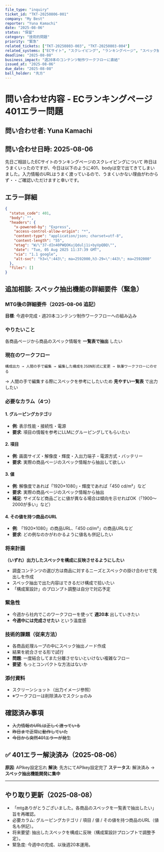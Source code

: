 ```yaml
---
file_type: "inquiry"
ticket_id: "TKT-20250806-001"
company: "My Best"
reporter: "Yuna Kamachi"
date: "2025-08-06"
status: "保留"
category: "技術的問題"
priority: "緊急"
related_tickets: ["TKT-20250803-003", "TKT-20250803-004"]
related_systems: ["ECサイト", "スクレイピング", "ランキングページ", "スペック抽出", "構成作成ワークフロー"]
deadline: "2025-08-08"
business_impact: "週20本のコンテンツ制作ワークフローに直結"
issued_at: "2025-08-06"
due_date: "2025-08-08"
ball_holder: "先方"
---
```


# 問い合わせ内容 - ECランキングページ401エラー問題

## 問い合わせ者: Yuna Kamachi
## 問い合わせ日時: 2025-08-06

先日ご相談したECサイトのランキングページのスクレイピングについて
昨日はうまくいったのですが、今日は以下のように401、bodyは空で出てきてしまいました。入力情報のURLはうまく渡っているので、うまくいかない理由がわからず・・ご確認いただけますと幸いです。

## エラー詳細
```json
{
  "status_code": 401,
  "body": "",
  "headers": {
    "x-powered-by": "Express",
    "access-control-allow-origin": "*",
    "content-type": "application/json; charset=utf-8",
    "content-length": "55",
    "etag": "W/\"37-dIn40PWQOKujQdulj1i+byVpQBQ\"",
    "date": "Tue, 05 Aug 2025 11:37:39 GMT",
    "via": "1.1 google",
    "alt-svc": "h3=\":443\"; ma=2592000,h3-29=\":443\"; ma=2592000"
  },
  "files": []
}
```

## 追加相談: スペック抽出機能の詳細要件（緊急）

### MTG後の詳細要件（2025-08-06 追記）

**目標**: 今週中完成・週20本コンテンツ制作ワークフローへの組み込み

### やりたいこと
各商品ページから商品のスペック情報を **一覧表で抽出** したい

### 現在のワークフロー
```
構成出力 → 人間の手で編集 → 編集した構成をJSON形式に変更 → 執筆ワークフローにのせる
```
→ 人間の手で編集する際にスペックを参考にしたいため **見やすい一覧表** で出力したい

### 必要なカラム（4つ）

#### 1. グルーピングカテゴリ
- **例**: 表示性能・接続性・電源
- **要求**: 項目の情報を参考にLLMにグルーピングしてもらいたい

#### 2. 項目
- **例**: 画面サイズ・解像度・輝度・入出力端子・電源方式・バッテリー
- **要求**: 実際の商品ページのスペック情報から抽出して欲しい

#### 3. 値
- **例**: 解像度であれば「1920×1080」・輝度であれば「450 cd/m²」など
- **要求**: 実際の商品ページのスペック情報から抽出
- **補足**: サイズなど商品ごとに値が異なる場合は傾向を示せればOK（「1900〜2000が多い」など）

#### 4. その値を持つ商品のURL
- **例**: 「1920×1080」の商品URL、「450 cd/m²」の商品URLなど
- **要求**: どの例なのかがわかるように値名も併記したい

### 将来計画
**（いずれ）出力したスペックを構成に反映させるようにしたい**
- 調査コンテンツの選び方は商品に対するニーズとスペックの掛け合わせで見出しを作成
- スペック抽出で出た内容はできるだけ構成で拾いたい
- 「構成案設計」のプロンプト調整は自分で対応予定

### 緊急性
- 今週から社内でこのワークフローを使って **週20本** 出していきたい
- **今週中には完成させたい** という温度感

### 技術的課題（従来方法）
- 各商品処理ループの中にスペック抽出ノード作成
- 結果を統合させる形で試行
- **問題**: 一度結合してまた分離させないといけない複雑なフロー
- **要望**: もっとコンパクトな方法はないか

### 添付資料
- スクリーンショット（出力イメージ参照）
- ※ワークフローは削除済みでスクショのみ

## 確認済み事項
- ~~入力情報のURLは正しく渡っている~~
- ~~昨日まで正常に動作していた~~
- ~~今日から突然401エラーが発生~~

## ✅ 401エラー解決済み（2025-08-06）
**原因**: APIkey設定忘れ
**解決**: 先方にてAPIkey設定完了
**ステータス**: 解決済み → **スペック抽出機能開発に集中**

---

## やり取り更新（2025-08-08）
- 「mtgありがとうございました。各商品のスペックを一覧表で抽出したい」旨を再確認。
- 必要カラム: グルーピングカテゴリ / 項目 / 値 / その値を持つ商品のURL（値名も併記）。
- 将来要望: 抽出したスペックを構成に反映（構成案設計プロンプトで調整予定）。
- 緊急度: 今週中の完成、以後週20本運用。
